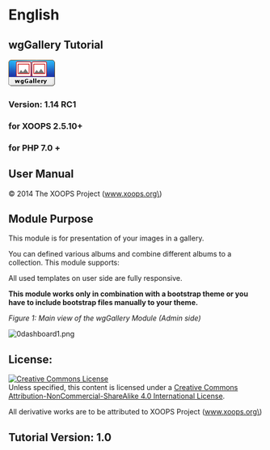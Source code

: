 # English

## wgGallery Tutorial

![](../.gitbook/assets/logomodule.png)

### Version: 1.14 RC1

### for XOOPS 2.5.10+

### for PHP 7.0 +

## User Manual

© 2014 The XOOPS Project \(www.xoops.org\)

## Module Purpose

This module is for presentation of your images in a gallery.

You can defined various albums and combine different albums to a collection. This module supports:

All used templates on user side are fully responsive.

**This module works only in combination with a bootstrap theme or you have to include bootstrap files manually to your theme.**

_Figure 1: Main view of the wgGallery Module \(Admin side\)_

![0dashboard1.png](https://github.com/XoopsDocs/wggallery-tutorial/tree/7576e36a87af17e27b8072327a2cadd4e8d276b2/english/.gitbook/assets/0dashboard.png)

## License:

[![Creative Commons License](https://i.creativecommons.org/l/by-nc-sa/4.0/88x31.png)](http://creativecommons.org/licenses/by-nc-sa/4.0/)  
Unless specified, this content is licensed under a [Creative Commons Attribution-NonCommercial-ShareAlike 4.0 International License](http://creativecommons.org/licenses/by-nc-sa/4.0/).

All derivative works are to be attributed to XOOPS Project \(www.xoops.org\)

## Tutorial Version: 1.0

